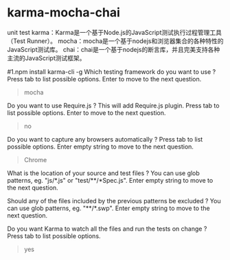 # karma-mocha-chai
unit test
karma：Karma是一个基于Node.js的JavaScript测试执行过程管理工具（Test Runner）。
mocha：mocha是一个基于nodejs和浏览器集合的各种特性的JavaScript测试库。
chai：chai是一个基于nodejs的断言库，并且完美支持各种主流的JavaScript测试框架。

#1.npm install karma-cli -g
Which testing framework do you want to use ?
Press tab to list possible options. Enter to move to the next question.
> mocha

Do you want to use Require.js ?
This will add Require.js plugin.
Press tab to list possible options. Enter to move to the next question.
> no

Do you want to capture any browsers automatically ?
Press tab to list possible options. Enter empty string to move to the next question.
> Chrome
> 

What is the location of your source and test files ?
You can use glob patterns, eg. "js/*.js" or "test/**/*Spec.js".
Enter empty string to move to the next question.
> 

Should any of the files included by the previous patterns be excluded ?
You can use glob patterns, eg. "**/*.swp".
Enter empty string to move to the next question.
> 

Do you want Karma to watch all the files and run the tests on change ?
Press tab to list possible options.
> yes


